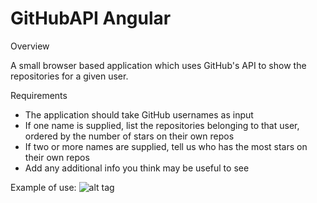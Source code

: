# GitHubAPI Angular
Overview

A small browser based application which uses GitHub's API to show the repositories for a given user. 

Requirements
- The application should take GitHub usernames as input
- If one name is supplied, list the repositories belonging to that user, ordered by the number of stars on their own repos
- If two or more names are supplied, tell us who has the most stars on their own repos
- Add any additional info you think may be useful to see


Example of use:
![alt tag](http://i.imgur.com/Tagchff.png)
